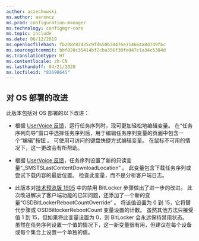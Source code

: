 ```yaml
---
author: aczechowski
ms.author: aaroncz
ms.prod: configuration-manager
ms.technology: configmgr-core
ms.topic: include
ms.date: 06/12/2019
ms.openlocfilehash: fb208c82425c9fd650b30476e714664a8d7d9f6c
ms.sourcegitcommit: bbf820c35414bf2cba356f30fe047c1a34c5384d
ms.translationtype: HT
ms.contentlocale: zh-CN
ms.lasthandoff: 04/21/2020
ms.locfileid: "81698645"
---
```

## <a name="improvements-to-os-deployment"></a><a name="bkmk_osd"></a>对 OS 部署的改进

此版本包括对 OS 部署的以下改进：

- 根据 [UserVoice 反馈](https://configurationmanager.uservoice.com/forums/300492-ideas/suggestions/18751582-keyboard-support-for-edit-task-sequence-variables)，运行任务序列时，现可更加轻松地编辑变量。 在“任务序列向导”窗口中选择任务序列后，用于编辑任务序列变量的页面中包含一个“编辑”按钮  。 可使用可访问的键盘快捷方式编辑变量。 在鼠标不可用的情况下，这一更改会有所帮助。<!-- 4668846 -->

- 根据 [UserVoice 反馈](https://configurationmanager.uservoice.com/forums/300492-ideas/suggestions/20172811-display-what-distribution-point-is-being-used-duri)，任务序列设置了新的只读变量“_SMSTSLastContentDownloadLocation”  。 此变量包含下载任务序列或尝试下载内容的最后位置。 检查此变量，而不是分析客户端日志。<!-- 2840337 -->

- 此版本对[技术预览版 1905](../../technical-preview-1905.md#bkmk_osd) 中的禁用 BitLocker 步骤做出了进一步的改进。 此次改进解决了客户端功能的已知问题，还添加了一个新的变量“OSDBitLockerRebootCountOverride”  。 将该值设置为 0 到 15，它将替代步骤或 OSDBitlockerRebootCount 变量设置的计数。 虽然其他方法只接受值 1 到 15，但如果将此变量设置为 0，则 BitLocker 会永远保持禁用状态。 虽然在任务序列设置一个值的情况下，这一新变量很有用，但建议在每个设备或每个集合上设置一个单独的值。<!-- 4512937 -->
